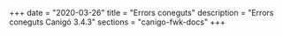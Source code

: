 +++
date        = "2020-03-26"
title       = "Errors coneguts"
description = "Errors coneguts Canigó 3.4.3"
sections    = "canigo-fwk-docs"
+++